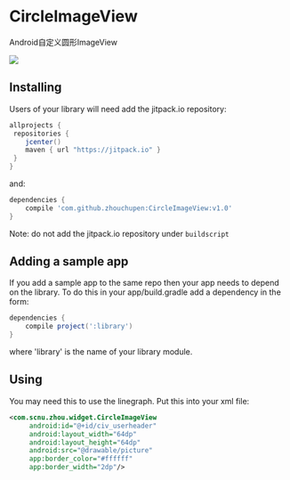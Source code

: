 # CircleImageView

Android自定义圆形ImageView

![](http://upload-images.jianshu.io/upload_images/2746415-8106d51f3d3d784c.png?imageMogr2/auto-orient/strip%7CimageView2/2/w/1240)

## Installing

Users of your library will need add the jitpack.io repository:

```gradle
allprojects {
 repositories {
    jcenter()
    maven { url "https://jitpack.io" }
 }
}
```

and:

```gradle
dependencies {
    compile 'com.github.zhouchupen:CircleImageView:v1.0'
}
```

Note: do not add the jitpack.io repository under `buildscript` 

## Adding a sample app 

If you add a sample app to the same repo then your app needs to depend on the library. To do this in your app/build.gradle add a dependency in the form:

```gradle
dependencies {
    compile project(':library')
}
```

where 'library' is the name of your library module.

## Using

You may need this to use the linegraph.  Put this into your xml file:
```xml
<com.scnu.zhou.widget.CircleImageView
     android:id="@+id/civ_userheader"
     android:layout_width="64dp"
     android:layout_height="64dp"
     android:src="@drawable/picture"
     app:border_color="#ffffff"
     app:border_width="2dp"/>
```
